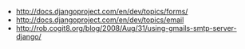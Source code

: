  * http://docs.djangoproject.com/en/dev/topics/forms/
  * http://docs.djangoproject.com/en/dev/topics/email
  * http://rob.cogit8.org/blog/2008/Aug/31/using-gmails-smtp-server-django/